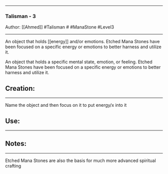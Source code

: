 - - - 
### Talisman - 3
Author: [[Ahmed]]
#Talisman # #ManaStone #Level3 
- - - 
An object that holds [[energy]] and/or emotions. Etched Mana Stones have been focused on a specific energy or emotions to better harness and utilize it. 

An object that holds a specific mental state, emotion, or feeling. Etched Mana Stones have been focused on a specific energy or emotions to better harness and utilize it. 

## Creation: 
---
Name the object and then focus on it to put energy/x into it

## Use:
---


## Notes:
- - - 
Etched Mana Stones are also the basis for much more advanced spiritual crafting
